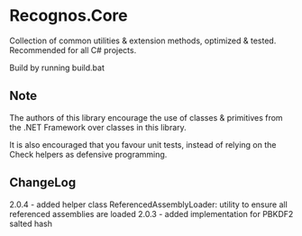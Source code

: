 Recognos.Core
=============

Collection of common utilities &amp; extension methods, optimized &amp; tested. Recommended for all C# projects.

Build by running build.bat

Note
----

The authors of this library encourage the use of classes & primitives from the .NET Framework over classes in this library. 

It is also encouraged that you favour unit tests, instead of relying on the Check helpers as defensive programming.

ChangeLog
---------

2.0.4 - added helper class ReferencedAssemblyLoader: utility to ensure all referenced assemblies are loaded
2.0.3 - added implementation for PBKDF2 salted hash